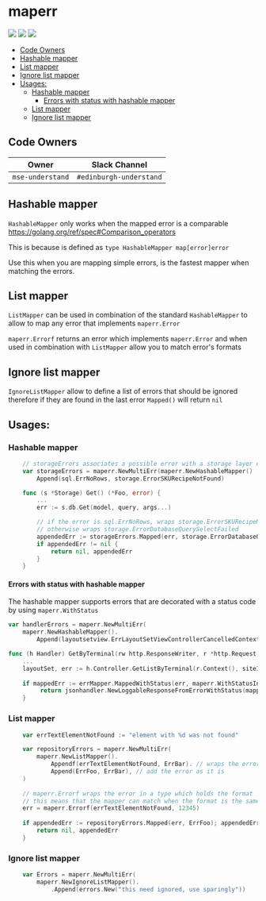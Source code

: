 # maperr
[![][languagego img]][languagego]
[![][buildstatus img]][buildstatus]
[![][coverage img]][coverage]

<!-- vim-markdown-toc GFM -->

* [Code Owners](#code-owners)
* [Hashable mapper](#hashable-mapper)
* [List mapper](#list-mapper)
* [Ignore list mapper](#ignore-list-mapper)
* [Usages:](#usages)
	* [Hashable mapper](#hashable-mapper-1)
		* [Errors with status with hashable mapper](#errors-with-status-with-hashable-mapper)
	* [List mapper](#list-mapper-1)
	* [Ignore list mapper](#ignore-list-mapper-1)

<!-- vim-markdown-toc -->

## Code Owners
| Owner                             | Slack Channel          |
|-----------------------------------|------------------------|
| `mse-understand`                  | `#edinburgh-understand`|

## Hashable mapper
`HashableMapper` only works when the mapped error is a comparable https://golang.org/ref/spec#Comparison_operators

This is because is defined as `type HashableMapper map[error]error`

Use this when you are mapping simple errors, is the fastest mapper when matching the errors.

## List mapper
`ListMapper` can be used in combination of the standard `HashableMapper` to allow to map any error that implements
`maperr.Error`

`maperr.Errorf` returns an error which implements `maperr.Error` and when used in combination with `ListMapper` allow 
you to match error's formats

## Ignore list mapper

`IgnoreListMapper` allow to define a list of errors that should be ignored therefore if they are found in the last error
`Mapped()` will return `nil`

## Usages:

### Hashable mapper

```go
    // storageErrors associates a possible error with a storage layer error
    var storageErrors = maperr.NewMultiErr(maperr.NewHashableMapper()
        Append(sql.ErrNoRows, storage.ErrorSKURecipeNotFound)

    func (s *Storage) Get() (*Foo, error) {
        ...
        err := s.db.Get(model, query, args...)

        // if the error is sql.ErrNoRows, wraps storage.ErrorSKURecipeNotFound
        // otherwise wraps storage.ErrorDatabaseQuerySelectFailed
        appendedErr := storageErrors.Mapped(err, storage.ErrorDatabaseQuerySelectFailed)
        if appendedErr != nil {
            return nil, appendedErr
        }
    }
```


#### Errors with status with hashable mapper

The hashable mapper supports errors that are decorated with a status code by using `maperr.WithStatus`

```go
var handlerErrors = maperr.NewMultiErr(
	maperr.NewHashableMapper().
		Append(layoutsetview.ErrLayoutSetViewControllerCancelledContext, maperr.WithStatus(errTextCancelledRequest, http.StatusBadRequest)))

func (h Handler) GetByTerminal(rw http.ResponseWriter, r *http.Request) jsonhandler.JSONResponse {
    ...
    layoutSet, err := h.Controller.GetListByTerminal(r.Context(), siteID, terminalID)
    
    if mappedErr := errMapper.MappedWithStatus(err, maperr.WithStatusInternalServerError); mappedErr != nil {
         return jsonhandler.NewLoggableResponseFromErrorWithStatus(mappedErr)
    }
```

### List mapper

```go
    var errTextElementNotFound := "element with %d was not found"

    var repositoryErrors = maperr.NewMultiErr(
        maperr.NewListMapper().
            Appendf(errTextElementNotFound, ErrBar). // wraps the error in a error type which holds the format
            Append(ErrFoo, ErrBar), // add the error as it is
    )
    
    // maperr.Errorf wraps the error in a type which holds the format
    // this means that the mapper can match when the format is the same
    err = maperr.Errorf(errTextElementNotFound, 12345)
    
    if appendedErr := repositoryErrors.Mapped(err, ErrFoo); appendedErr != nil {
        return nil, appendedErr
    }
```

### Ignore list mapper

```go
    var Errors = maperr.NewMultiErr(
    	maperr.NewIgnoreListMapper().
            .Append(errors.New("this need ignored, use sparingly"))
```

[buildstatus img]:https://travis-ci.com/iZettle/maperr.svg?token=Gc7Chex1j1M4SzP7wjCm&branch=master
[buildstatus]:https://travis-ci.com/iZettle/maperr
[coverage img]:https://coveralls.io/repos/github/iZettle/maperr/badge.svg?branch=master&t=CxfFwY
[coverage]:https://coveralls.io/github/iZettle/maperr?branch=master
[languagego]:https://golang.org
[languagego img]:https://img.shields.io/badge/language-golang-77CDDD.svg?style=flat
